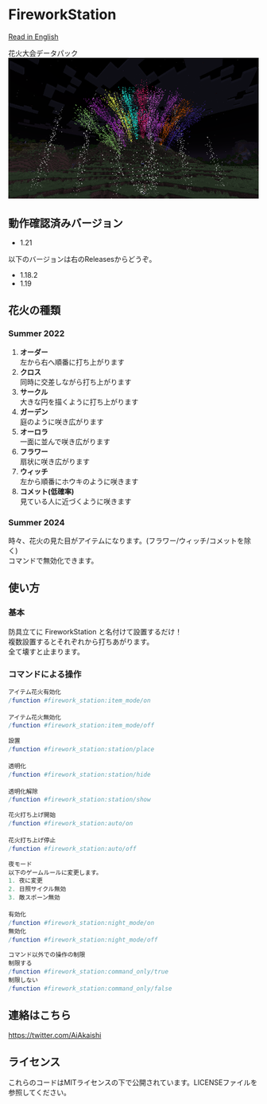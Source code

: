 # FireworkStation

[Read in English](README.md)

花火大会データパック
![花火サンプル](sample.png)

## 動作確認済みバージョン

- 1.21

以下のバージョンは右のReleasesからどうぞ。  

- 1.18.2
- 1.19

## 花火の種類

### Summer 2022

1. **オーダー**  
  左から右へ順番に打ち上がります
2. **クロス**  
  同時に交差しながら打ち上がります
3. **サークル**  
  大きな円を描くように打ち上がります
4. **ガーデン**  
  庭のように咲き広がります
5. **オーロラ**  
  一面に並んで咲き広がります
6. **フラワー**  
  扇状に咲き広がります
7. **ウィッチ**  
  左から順番にホウキのように咲きます
8. **コメット(低確率)**  
  見ている人に近づくように咲きます

### Summer 2024

時々、花火の見た目がアイテムになります。(フラワー/ウィッチ/コメットを除く)  
コマンドで無効化できます。

## 使い方

### 基本

防具立てに FireworkStation と名付けて設置するだけ！  
複数設置するとそれぞれから打ちあがります。  
全て壊すと止まります。  

### コマンドによる操作

```nim
アイテム花火有効化
/function #firework_station:item_mode/on
  
アイテム花火無効化
/function #firework_station:item_mode/off
```

```nim
設置
/function #firework_station:station/place
  
透明化
/function #firework_station:station/hide
  
透明化解除
/function #firework_station:station/show
```

```nim
花火打ち上げ開始
/function #firework_station:auto/on
  
花火打ち上げ停止
/function #firework_station:auto/off
```

```nim
夜モード
以下のゲームルールに変更します。
1. 夜に変更
2. 日照サイクル無効
3. 敵スポーン無効
  
有効化
/function #firework_station:night_mode/on
無効化
/function #firework_station:night_mode/off
```

```nim
コマンド以外での操作の制限
制限する
/function #firework_station:command_only/true
制限しない
/function #firework_station:command_only/false
```

## 連絡はこちら

<https://twitter.com/AiAkaishi>

## ライセンス

これらのコードはMITライセンスの下で公開されています。LICENSEファイルを参照してください。
